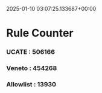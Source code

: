 2025-01-10 03:07:25.133687+00:00
# Rule Counter 
 ### UCATE : 506166

 ### Veneto : 454268

 ### Allowlist : 13930